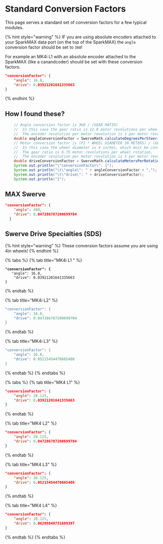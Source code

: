 # Standard Conversion Factors

This page serves a standard set of conversion factors for a few typical modules.

{% hint style="warning" %}
IF you are using absolute encoders attached to your SparkMAX data port (on the top of the SparkMAX) the `angle` conversion factor should be set to `360`!

For example an MK4i L1 with an absolute encoder attached to the SparkMAX (like a canandcoder) should be set with these conversion factors.

```json
"conversionFactor": {
	"angle": 16.8,
	"drive": 0.03921201641335663
}
```
{% endhint %}

## How I found these?

```java
    // Angle conversion factor is 360 / (GEAR RATIO)
    //  In this case the gear ratio is 12.8 motor revolutions per wheel rotation.
    //  The encoder resolution per motor revolution is 1 per motor revolution.
    double angleConversionFactor = SwerveMath.calculateDegreesPerSteeringRotation(12.8);
    // Motor conversion factor is (PI * WHEEL DIAMETER IN METERS) / (GEAR RATIO).
    //  In this case the wheel diameter is 4 inches, which must be converted to meters to get meters/second.
    //  The gear ratio is 6.75 motor revolutions per wheel rotation.
    //  The encoder resolution per motor revolution is 1 per motor revolution.
    double driveConversionFactor = SwerveMath.calculateMetersPerRotation(Units.inchesToMeters(4), 6.75);
    System.out.println("\"conversionFactor\": {");
    System.out.println("\t\"angle\": " + angleConversionFactor + ",");
    System.out.println("\t\"drive\": " + driveConversionFactor);
    System.out.println("}");
```

## MAX Swerve

```json
"conversionFactor": {
    "angle": 360,
    "drive": 0.047286787200699704
  }
```

## Swerve Drive Specialties (SDS)

{% hint style="warning" %}
These conversion factors assume you are using 4in wheels!&#x20;
{% endhint %}

{% tabs %}
{% tab title="MK4i L1 " %}
<pre class="language-json"><code class="lang-json"><strong>"conversionFactor": {
</strong>	"angle": 16.8,
	"drive": 0.03921201641335663
}
</code></pre>
{% endtab %}

{% tab title="MK4i L2" %}
```java
"conversionFactor": {
	"angle": 16.8,
	"drive": 0.047286787200699704
}
```
{% endtab %}

{% tab title="MK4i L3" %}
```java
"conversionFactor": {
	"angle": 16.8,
	"drive": 0.05215454470665408
}
```
{% endtab %}
{% endtabs %}

{% tabs %}
{% tab title="MK4 L1" %}
```json
"conversionFactor": {
	"angle": 28.125,
	"drive": 0.03921201641335663
}
```
{% endtab %}

{% tab title="MK4 L2" %}
```json
"conversionFactor": {
	"angle": 28.125,
	"drive": 0.047286787200699704
}
```
{% endtab %}

{% tab title="MK4 L3" %}
```json
"conversionFactor": {
	"angle": 28.125,
	"drive": 0.05215454470665408
}
```
{% endtab %}

{% tab title="MK4 L4" %}
```json
"conversionFactor": {
	"angle": 28.125,
	"drive": 0.06209840731609397
}
```
{% endtab %}
{% endtabs %}
